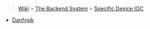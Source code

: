 > [Wiki](Home) > [The Backend System](The-Backend-System) > [Specific Device IOC](Specific-Device-IOC)

* [Danfysik](Danfysik)